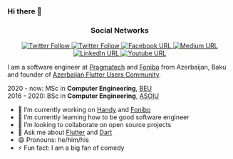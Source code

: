 ### Hi there 👋

<h3 align="center">Social Networks</h3>

<p align="center">
  <a href="https://twitter.com/yusubov_kanan">
<img alt="Twitter Follow" src="https://img.shields.io/twitter/follow/yusubov_kanan?style=social">
</a>

<a href="https://twitter.com/flutter_aze">
<img alt="Twitter Follow" src="https://img.shields.io/twitter/follow/flutter_aze?style=social">
</a>

<a href="https://www.facebook.com/kenan.yusubov.3">
<img alt="Facebook URL" src="https://img.shields.io/twitter/url?label=Facebook&logo=Facebook&url=https%3A%2F%2Fwww.linkedin.com%2Fin%2Fkananyusubov%2F">
</a>  

<a href="https:https://medium.com/@kanan.yusubov">
<img alt="Medium URL" src="https://img.shields.io/twitter/url?label=Medium&logo=Medium&url=https%3A%2F%2Fwww.linkedin.com%2Fin%2Fkananyusubov%2F">
</a>  

<a href="https://www.linkedin.com/in/kananyusubov/">
<img alt="LinkedIn URL" src="https://img.shields.io/twitter/url?label=LinkedIn&logo=LinkedIn&url=https%3A%2F%2Fwww.linkedin.com%2Fin%2Fkananyusubov%2F">
</a>  

<a href="https://www.youtube.com/channel/UC9j42eR0UxQTwKHY_j71i4g">
<img alt="Youtube URL" src="https://img.shields.io/twitter/url?label=Youtube&logo=Youtube&url=https%3A%2F%2Fwww.linkedin.com%2Fin%2Fkananyusubov%2F">  
</a>
</p>

I am a software engineer at [Pragmatech](https://www.pragmatech.az/) and [Fonibo](https://github.com/fonibo/) from Azerbaijan, Baku and founder of [Azerbaijan Flutter Users Community](https://www.facebook.com/groups/225232131679922/).

2020 - now: MSc in **Computer Engineering**, [BEU](http://www.beu.edu.az/en) </br>
2016 - 2020: BSc in **Computer Engineering**, [ASOIU](http://www.asoiu.edu.az/en)

- 🔭 I’m currently working on [Handy](https://github.com/yusubx/Handy) and [Fonibo](https://fonibo.com/)
- 🌱 I’m currently learning how to be good software engineer
- 👯 I’m looking to collaborate on open source projects
- 💬 Ask me about [Flutter](https://github.com/flutter/flutter) and [Dart](https://github.com/dart-lang)
- 😄 Pronouns: he/him/his
- ⚡ Fun fact: I am a big fan of comedy

